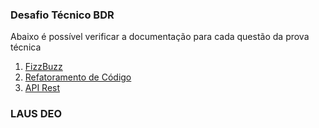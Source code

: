 ### Desafio Técnico BDR

Abaixo é possível verificar a documentação para cada questão da prova técnica
1. [FizzBuzz](FizzBuzz/README.md)
2. [Refatoramento de Código](Refactoring/README.md)
3. [API Rest](APIRest/README.md)

### LAUS DEO